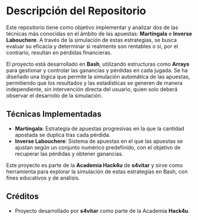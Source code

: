 # Descripción del Repositorio

Este repositorio tiene como objetivo implementar y analizar dos de las técnicas más conocidas en el ámbito de las apuestas: **Martingala** e **Inverse Labouchere**. A través de la simulación de estas estrategias, se busca evaluar su eficacia y determinar si realmente son rentables o si, por el contrario, resultan en pérdidas financieras.

El proyecto está desarrollado en **Bash**, utilizando estructuras como **Arrays** para gestionar y controlar las ganancias y pérdidas en cada jugada. Se ha diseñado una lógica que permite la simulación automática de las apuestas, permitiendo que los resultados y las estadísticas se generen de manera independiente, sin intervención directa del usuario, quien solo deberá observar el desarrollo de la simulación.

## Técnicas Implementadas

- **Martingala**: Estrategia de apuestas progresivas en la que la cantidad apostada se duplica tras cada pérdida.
- **Inverse Labouchere**: Sistema de apuestas en el que las apuestas se ajustan según un conjunto numérico predefinido, con el objetivo de recuperar las pérdidas y obtener ganancias.

Este proyecto es parte de la **Academia Hack4u** de **s4vitar** y sirve como herramienta para explorar la simulación de estas estrategias en Bash, con fines educativos y de análisis.

## Créditos

- Proyecto desarrollado por **s4vitar** como parte de la Academia **Hack4u**.

